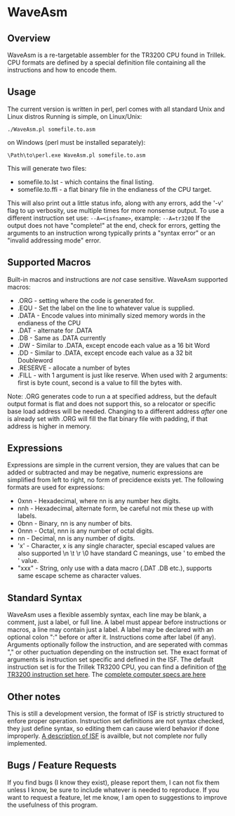 WaveAsm
====

Overview
----

WaveAsm is a re-targetable assembler for the TR3200 CPU found in Trillek.
CPU formats are defined by a special definition file containing all the instructions and how to encode them.

Usage
----

The current version is written in perl, perl comes with all standard Unix and Linux distros
Running is simple, on Linux/Unix:

	./WaveAsm.pl somefile.to.asm

on Windows (perl must be installed separately):

	\Path\to\perl.exe WaveAsm.pl somefile.to.asm

This will generate two files:
 - somefile.to.lst - which contains the final listing.
 - somefile.to.ffi - a flat binary file in the endianess of the CPU target.

This will also print out a little status info, along with any errors, add the '-v' flag to up verbosity, use multiple times for more nonsense output.
To use a different instruction set use:  `--A=<isfname>`, example: `--A=tr3200`
If the output does not have "complete!" at the end, check for errors, getting the arguments to an instruction wrong typically prints a "syntax error" or an "invalid addressing mode" error.

Supported Macros
----
Built-in macros and instructions are *not* case sensitive.
WaveAsm supported macros:
 - .ORG - setting where the code is generated for.
 - .EQU - Set the label on the line to whatever value is supplied.
 - .DATA - Encode values into minimally sized memory words in the endianess of the CPU
 - .DAT - alternate for .DATA
 - .DB - Same as .DATA currently
 - .DW - Similar to .DATA, except encode each value as a 16 bit Word
 - .DD - Similar to .DATA, except encode each value as a 32 bit Doubleword
 - .RESERVE - allocate a number of bytes
 - .FILL - with 1 argument is just like reserve. When used with 2 arguments: first is byte count, second is a value to fill the bytes with.

Note:
.ORG generates code to run a at specified address, but the default output format is flat and does not support this, so a relocator or specific base load address will be needed.
Changing to a different address *after* one is already set with .ORG will fill the flat binary file with padding, if that address is higher in memory.

Expressions
----
Expressions are simple in the current version, they are values that can be added or subtracted and may be negative, numeric expressions are simplified from left to right, no form of precidence exists yet.
The following formats are used for expressions:
 - 0xnn - Hexadecimal, where nn is any number hex digits.
 - nnh - Hexadecimal, alternate form, be careful not mix these up with labels.
 - 0bnn - Binary, nn is any number of bits.
 - 0nnn - Octal, nnn is any number of octal digits.
 - nn - Decimal, nn is any number of digits.
 - 'x' - Character, x is any single character, special escaped values are also supported \n \t \r \0 have standard C meanings, use \' to embed the ' value.
 - "xxx" - String, only use with a data macro (.DAT .DB etc.), supports same escape scheme as character values.

Standard Syntax
----
WaveAsm uses a flexible assembly syntax, each line may be blank, a comment, just a label, or full line.
A label must appear before instructions or macros, a line may contain just a label.
A label may be declared with an optional colon ":" before or after it.
Instructions come after label (if any).
Arguments optionally follow the instruction, and are seperated with commas "," or other puctuation depending on the instruction set.
The exact format of arguments is instruction set specific and defined in the ISF.
The default instruction set is for the Trillek TR3200 CPU,
you can find a definition of [the TR3200 instruction set here](https://github.com/trillek-team/trillek-computer/blob/master/cpu/TR3200.md).
The [complete computer specs are here](https://github.com/trillek-team/trillek-computer/)

Other notes
----
This is still a development version, the format of ISF is strictly structured to enfore proper operation.
Instruction set definitions are not syntax checked, they just define syntax, so editing them can cause wierd behavior if done improperly. [A description of ISF](ISF.md) is availble, but not complete nor fully implemented.

Bugs / Feature Requests
----
If you find bugs (I know they exist), please report them, I can not fix them unless I know, be sure to include whatever is needed to reproduce.
If you want to request a feature, let me know, I am open to suggestions to improve the usefulness of this program.

